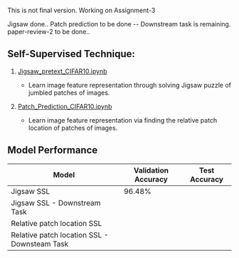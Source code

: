 This is not final version.
Working on Assignment-3

Jigsaw done..
Patch prediction to be done -- Downstream task is remaining.
paper-review-2 to be done..


## Self-Supervised Technique:

1. [Jigsaw_pretext_CIFAR10.ipynb](Assignment_3/Jigsaw_pretext_CIFAR10.ipynb)
   - Learn image feature representation through solving Jigsaw puzzle of jumbled patches of images.

2. [Patch_Prediction_CIFAR10.ipynb](Assignment_3/Patch_Prediction_CIFAR10.ipynb)
   - Learn image feature representation via finding the relative patch location of patches of images.
     
## Model Performance

| Model                    | Validation Accuracy | Test Accuracy |
|--------------------------|----------------------|---------------|
| Jigsaw SSL |  96.48%               |         |
| Jigsaw SSL - Downstream Task                   |         |
| Relative patch location SSL                       |         |
| Relative patch location SSL - Downsteam Task                          |        |

